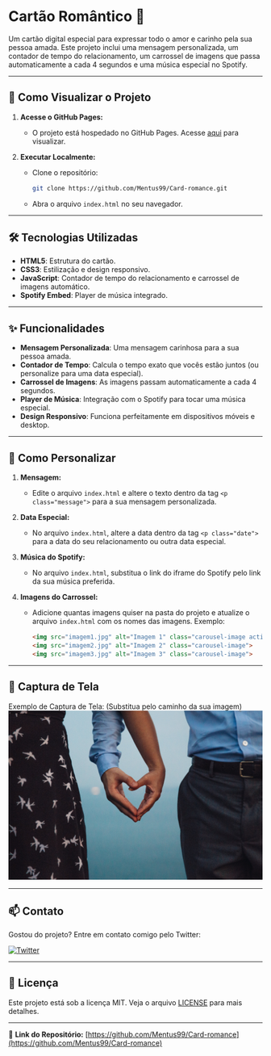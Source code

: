 # Cartão Romântico 💌

Um cartão digital especial para expressar todo o amor e carinho pela sua pessoa amada. Este projeto inclui uma mensagem personalizada, um contador de tempo do relacionamento, um carrossel de imagens que passa automaticamente a cada 4 segundos e uma música especial no Spotify.

---

## 🚀 Como Visualizar o Projeto

1. **Acesse o GitHub Pages:**
   - O projeto está hospedado no GitHub Pages. Acesse [aqui](https://mentus99.github.io/Card-romance) para visualizar.

2. **Executar Localmente:**
   - Clone o repositório:
     ```bash
     git clone https://github.com/Mentus99/Card-romance.git
     ```
   - Abra o arquivo `index.html` no seu navegador.

---

## 🛠️ Tecnologias Utilizadas

- **HTML5**: Estrutura do cartão.
- **CSS3**: Estilização e design responsivo.
- **JavaScript**: Contador de tempo do relacionamento e carrossel de imagens automático.
- **Spotify Embed**: Player de música integrado.

---

## ✨ Funcionalidades

- **Mensagem Personalizada**: Uma mensagem carinhosa para a sua pessoa amada.
- **Contador de Tempo**: Calcula o tempo exato que vocês estão juntos (ou personalize para uma data especial).
- **Carrossel de Imagens**: As imagens passam automaticamente a cada 4 segundos.
- **Player de Música**: Integração com o Spotify para tocar uma música especial.
- **Design Responsivo**: Funciona perfeitamente em dispositivos móveis e desktop.

---

## 🎨 Como Personalizar

1. **Mensagem:**
   - Edite o arquivo `index.html` e altere o texto dentro da tag `<p class="message">` para a sua mensagem personalizada.

2. **Data Especial:**
   - No arquivo `index.html`, altere a data dentro da tag `<p class="date">` para a data do seu relacionamento ou outra data especial.

3. **Música do Spotify:**
   - No arquivo `index.html`, substitua o link do iframe do Spotify pelo link da sua música preferida.

4. **Imagens do Carrossel:**
   - Adicione quantas imagens quiser na pasta do projeto e atualize o arquivo `index.html` com os nomes das imagens. Exemplo:
     ```html
     <img src="imagem1.jpg" alt="Imagem 1" class="carousel-image active">
     <img src="imagem2.jpg" alt="Imagem 2" class="carousel-image">
     <img src="imagem3.jpg" alt="Imagem 3" class="carousel-image">
     ```

---

## 📸 Captura de Tela

Exemplo de Captura de Tela: (Substitua pelo caminho da sua imagem)
![Captura de Tela do Cartão](imagem1.jpg) <!-- Substitua pelo caminho da imagem -->

---

## 📫 Contato

Gostou do projeto? Entre em contato comigo pelo Twitter:

[![Twitter](https://img.shields.io/badge/Twitter-1DA1F2?style=for-the-badge&logo=twitter&logoColor=white)](https://x.com/G2bryel)

---

## 📄 Licença

Este projeto está sob a licença MIT. Veja o arquivo [LICENSE](https://github.com/Mentus99/Card-romance/blob/main/LICENSE.txt) para mais detalhes.

---

🔗 **Link do Repositório:** [https://github.com/Mentus99/Card-romance](https://github.com/Mentus99/Card-romance)
